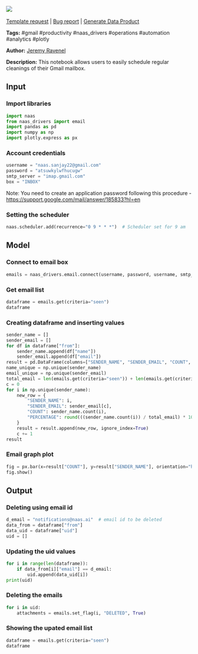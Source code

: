 <a href="https://app.naas.ai/user-redirect/naas/downloader?url=https://raw.githubusercontent.com/jupyter-naas/awesome-notebooks/master/Gmail/Gmail_Schedule_mailbox_cleaning.ipynb" target="_parent"><img src="https://naasai-public.s3.eu-west-3.amazonaws.com/open_in_naas.svg"/></a><br><br><a href="https://github.com/jupyter-naas/awesome-notebooks/issues/new?assignees=&labels=&template=template-request.md&title=Tool+-+Action+of+the+notebook+">Template request</a> | <a href="https://github.com/jupyter-naas/awesome-notebooks/issues/new?assignees=&labels=bug&template=bug_report.md&title=Gmail+-+Schedule+mailbox+cleaning:+Error+short+description">Bug report</a> | <a href="https://app.naas.ai/user-redirect/naas/downloader?url=https://raw.githubusercontent.com/jupyter-naas/awesome-notebooks/master/Naas/Naas_Start_data_product.ipynb" target="_parent">Generate Data Product</a>

**Tags:** #gmail #productivity #naas_drivers #operations #automation #analytics #plotly

**Author:** [Jeremy Ravenel](https://www.linkedin.com/in/ACoAAAJHE7sB5OxuKHuzguZ9L6lfDHqw--cdnJg/)

**Description:** This notebook allows users to easily schedule regular cleanings of their Gmail mailbox.

## Input

### Import libraries


```python
import naas
from naas_drivers import email
import pandas as pd
import numpy as np
import plotly.express as px
```

### Account credentials


```python
username = "naas.sanjay22@gmail.com"
password = "atsuwkylwfhucugw"
smtp_server = "imap.gmail.com"
box = "INBOX"
```

Note: You need to create an application password following this procedure - https://support.google.com/mail/answer/185833?hl=en

### Setting the scheduler


```python
naas.scheduler.add(recurrence="0 9 * * *")  # Scheduler set for 9 am
```

## Model

### Connect to email box


```python
emails = naas_drivers.email.connect(username, password, username, smtp_server)
```

### Get email list


```python
dataframe = emails.get(criteria="seen")
dataframe
```

### Creating dataframe and inserting values


```python
sender_name = []
sender_email = []
for df in dataframe["from"]:
    sender_name.append(df["name"])
    sender_email.append(df["email"])
result = pd.DataFrame(columns=["SENDER_NAME", "SENDER_EMAIL", "COUNT", "PERCENTAGE"])
name_unique = np.unique(sender_name)
email_unique = np.unique(sender_email)
total_email = len(emails.get(criteria="seen")) + len(emails.get(criteria="unseen"))
c = 0
for i in np.unique(sender_name):
    new_row = {
        "SENDER_NAME": i,
        "SENDER_EMAIL": sender_email[c],
        "COUNT": sender_name.count(i),
        "PERCENTAGE": round(((sender_name.count(i)) / total_email) * 100),
    }
    result = result.append(new_row, ignore_index=True)
    c += 1
result
```

### Email graph plot


```python
fig = px.bar(x=result["COUNT"], y=result["SENDER_NAME"], orientation="h")
fig.show()
```

## Output

### Deleting using email id


```python
d_email = "notifications@naas.ai"  # email id to be deleted
data_from = dataframe["from"]
data_uid = dataframe["uid"]
uid = []
```

### Updating the uid values


```python
for i in range(len(dataframe)):
    if data_from[i]["email"] == d_email:
        uid.append(data_uid[i])
print(uid)
```

### Deleting the emails


```python
for i in uid:
    attachments = emails.set_flag(i, "DELETED", True)
```

### Showing the upated email list


```python
dataframe = emails.get(criteria="seen")
dataframe
```
